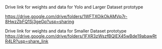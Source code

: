 Drive link for weights and data for Yolo and Larger Dataset prototype

https://drive.google.com/drive/folders/1WFTXOikOkAMVp7r-8HwzZbFQ1Sj3geGp?usp=sharing

Drive link for weights and data for Smaller Dataset prototype
https://drive.google.com/drive/folders/1FXR3zWszfBQlEX45wBde19abawRtR4LR?usp=share_link

